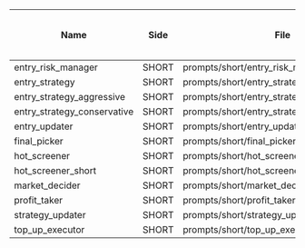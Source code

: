 Name | Side | File | Version | Last change (git hash)
--- | --- | --- | --- | ---
entry_risk_manager | SHORT | prompts/short/entry_risk_manager.md | TBA | TBA
entry_strategy | SHORT | prompts/short/entry_strategy.md | TBA | TBA
entry_strategy_aggressive | SHORT | prompts/short/entry_strategy_aggressive.md | TBA | TBA
entry_strategy_conservative | SHORT | prompts/short/entry_strategy_conservative.md | TBA | TBA
entry_updater | SHORT | prompts/short/entry_updater.md | TBA | TBA
final_picker | SHORT | prompts/short/final_picker.md | TBA | TBA
hot_screener | SHORT | prompts/short/hot_screener.md | TBA | TBA
hot_screener_short | SHORT | prompts/short/hot_screener_short.md | TBA | TBA
market_decider | SHORT | prompts/short/market_decider.md | TBA | TBA
profit_taker | SHORT | prompts/short/profit_taker.md | TBA | TBA
strategy_updater | SHORT | prompts/short/strategy_updater.md | TBA | TBA
top_up_executor | SHORT | prompts/short/top_up_executor.md | TBA | TBA


